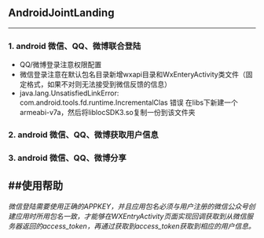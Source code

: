 ## AndroidJointLanding
---
### 1. android 微信、QQ、微博联合登陆
+ QQ/微博登录注意权限配置
+ 微信登录注意在默认包名目录新增wxapi目录和WxEnteryActivity类文件（固定格式，如果不对则无法接受到微信反馈的信息）
+  java.lang.UnsatisfiedLinkError: com.android.tools.fd.runtime.IncrementalClas 错误 在libs下新建一个armeabi-v7a，然后将liblocSDK3.so复制一份到该文件夹

### 2. android 微信、QQ、微博获取用户信息 

### 3. android 微信、QQ、微博分享

##使用帮助
---
*微信登陆需要使用正确的APPKEY，并且应用包名必须与用户注册的微信公众号创建应用时所用包名一致，才能够在WXEntryActivity页面实现回调获取到从微信服务器返回的access_token，再通过获取到access_token获取到相应的用户信息。*